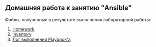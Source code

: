 ## **Домашняя работа к занятию "Ansible"**

Файлы, полученные в результате выполнения лабораторной работы:
1. [Homework](homework.yml)
2. [Inventory](inventory)
3. [Лог выполнения Playbook'а](log.txt)